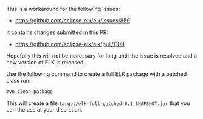 This is a workaround for the following issues:

* https://github.com/eclipse-elk/elk/issues/859

It contains changes submitted in this PR: 

* https://github.com/eclipse-elk/elk/pull/1109

Hopefully this will not be necessary for long until the issue is resolved and a new version of ELK is released.

Use the following command to create a full ELK package with a patched class run: 

```sh
mvn clean package
```

This will create a file `target/elk-full-patched-0.1-SNAPSHOT.jar` that you can the use at your discretion. 

